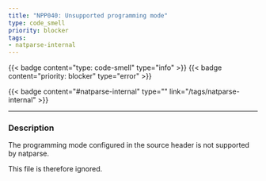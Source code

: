 ```yaml
---
title: "NPP040: Unsupported programming mode"
type: code_smell
priority: blocker
tags:
- natparse-internal 
---
```


{{< badge content="type: code-smell" type="info" >}}
{{< badge content="priority: blocker" type="error" >}}


{{< badge content="#natparse-internal" type="" link="/tags/natparse-internal" >}}

---

### Description
The programming mode configured in the source header is not supported by natparse.

This file is therefore ignored.
